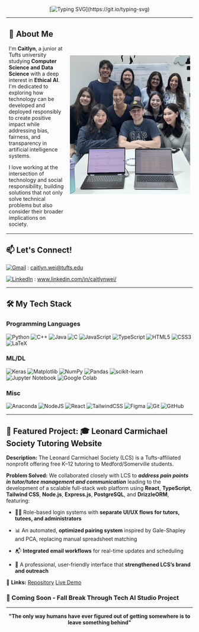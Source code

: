 <!--![Header](github_banner.png)-->

<div align="center">
  
[![Typing SVG](https://readme-typing-svg.demolab.com?font=Courier+Prime&size=24&duration=2500&pause=1000&color=E74226&background=FAF7E600&center=true&vCenter=true&width=435&lines=I'm+a+data+scientist;I'm+passionate+about+AI;I'm+always+trying+new+things;Hi,++I'm+Caitlyn!)](https://git.io/typing-svg)

</div>

<table >
<tr>

<td>

## 🌟 About Me

I'm **Caitlyn**, a junior at Tufts university studying **Computer Science and Data Science** with a deep interest in **Ethical AI**. I'm dedicated to exploring how technology can be developed and deployed responsibly to create positive impact while addressing bias, fairness, and transparency in artificial intelligence systems.

I love working at the intersection of technology and social responsibility, building solutions that not only solve technical problems but also consider their broader implications on society.

</td>

<td width="325">
  <img src="github_lcs.png" width="325"">
</td>
</tr>
</table>

## 📫 Let's Connect!
[![Gmail](https://img.shields.io/badge/Gmail-D14836?logo=gmail&logoColor=white)](mailto:caitlyn.wei@tufts.edu) 
: <a href="mailto:caitlyn.wei@tufts.edu">caitlyn.wei@tufts.edu</a>

[![LinkedIn](https://custom-icon-badges.demolab.com/badge/LinkedIn-0A66C2?logo=linkedin-white&logoColor=fff)](https://linkedin.com/in/caitlynwei)
: 
www.linkedin.com/in/caitlynwei/


---

## 🛠️ My Tech Stack

### **Programming Languages**

![Python](https://img.shields.io/badge/python-3670A0?style=for-the-badge&logo=python&logoColor=ffdd54)
![C++](https://img.shields.io/badge/c++-%2300599C.svg?style=for-the-badge&logo=c%2B%2B&logoColor=white)
![Java](https://img.shields.io/badge/java-%23ED8B00.svg?style=for-the-badge&logo=openjdk&logoColor=white)
![C](https://img.shields.io/badge/c-%2300599C.svg?style=for-the-badge&logo=c&logoColor=white)
![JavaScript](https://img.shields.io/badge/javascript-%23323330.svg?style=for-the-badge&logo=javascript&logoColor=%23F7DF1E)
![TypeScript](https://img.shields.io/badge/typescript-%23007ACC.svg?style=for-the-badge&logo=typescript&logoColor=white)
![HTML5](https://img.shields.io/badge/html5-%23E34F26.svg?style=for-the-badge&logo=html5&logoColor=white)
![CSS3](https://img.shields.io/badge/css3-%231572B6.svg?style=for-the-badge&logo=css3&logoColor=white)
![LaTeX](https://img.shields.io/badge/latex-%23008080.svg?style=for-the-badge&logo=latex&logoColor=white)



### **ML/DL**
![Keras](https://img.shields.io/badge/Keras-%23D00000.svg?style=for-the-badge&logo=Keras&logoColor=white)
![Matplotlib](https://img.shields.io/badge/Matplotlib-%23ffffff.svg?style=for-the-badge&logo=Matplotlib&logoColor=black)
![NumPy](https://img.shields.io/badge/numpy-%23013243.svg?style=for-the-badge&logo=numpy&logoColor=white)
![Pandas](https://img.shields.io/badge/pandas-%23150458.svg?style=for-the-badge&logo=pandas&logoColor=white)
![scikit-learn](https://img.shields.io/badge/scikit--learn-%23F7931E.svg?style=for-the-badge&logo=scikit-learn&logoColor=white)
![Jupyter Notebook](https://img.shields.io/badge/jupyter-%23FA0F00.svg?style=for-the-badge&logo=jupyter&logoColor=white)
![Google Colab](https://img.shields.io/badge/Google%20Colab-%23F9A825.svg?style=for-the-badge&logo=googlecolab&logoColor=white)

### **Misc**

![Anaconda](https://img.shields.io/badge/Anaconda-%2344A833.svg?style=for-the-badge&logo=anaconda&logoColor=white)
![NodeJS](https://img.shields.io/badge/node.js-6DA55F?style=for-the-badge&logo=node.js&logoColor=white)
![React](https://img.shields.io/badge/react-%2320232a.svg?style=for-the-badge&logo=react&logoColor=%2361DAFB)
![TailwindCSS](https://img.shields.io/badge/tailwindcss-%2338B2AC.svg?style=for-the-badge&logo=tailwind-css&logoColor=white)
![Figma](https://img.shields.io/badge/figma-%23F24E1E.svg?style=for-the-badge&logo=figma&logoColor=white)
![Git](https://img.shields.io/badge/git-%23F05033.svg?style=for-the-badge&logo=git&logoColor=white)
![GitHub](https://img.shields.io/badge/github-%23121011.svg?style=for-the-badge&logo=github&logoColor=white)







---

## 🚀 Featured Project: 🎓 Leonard Carmichael Society Tutoring Website
**Description:** The Leonard Carmichael Society (LCS) is a Tufts-affiliated nonprofit offering free K–12 tutoring to Medford/Somerville students.

**Problem Solved:**  We collaborated closely with LCS to **_address pain points in tutor/tutee management and communication_** leading to the development of a scalable full-stack web platform using **React**, **TypeScript**, **Tailwind CSS**, **Node.js**, **Express.js**, **PostgreSQL**, and **DrizzleORM**, featuring:

- 🧑‍💻 Role-based login systems with **separate UI/UX flows for tutors, tutees, and administrators**

- 📊 An automated, **optimized pairing system** inspired by Gale-Shapley and PCA, replacing manual spreadsheet matching

- 📬 **Integrated email workflows** for real-time updates and scheduling

- 📌 A professional, user-friendly interface that **strengthened LCS’s brand and outreach**

🔗 **Links:** [Repository](https://github.com/JumboCode/lcs-tutoring) [Live Demo](https://lcstutoring.vercel.app/)


### 👀 Coming Soon - Fall Break Through Tech AI Studio Project

---





<div align="center">
  
**"The only way humans have ever figured out of getting somewhere is to leave something behind"**
</div>

